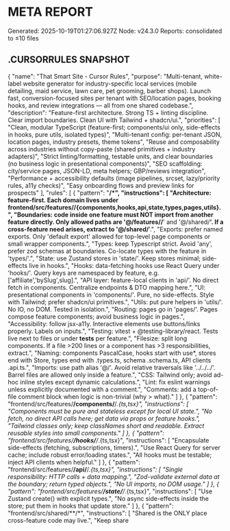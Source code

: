 # META REPORT
Generated: 2025-10-19T01:27:06.927Z
Node: v24.3.0
Reports: consolidated to ≤10 files

## .CURSORRULES SNAPSHOT
{
  "name": "That Smart Site - Cursor Rules",
  "purpose": "Multi-tenant, white-label website generator for industry-specific local services (mobile detailing, maid service, lawn care, pet grooming, barber shops). Launch fast, conversion-focused sites per tenant with SEO/location pages, booking hooks, and review integrations — all from one shared codebase.",
  "description": "Feature-first architecture. Strong TS + linting discipline. Clear import boundaries. Clean UI with Tailwind + shadcn/ui.",
  "priorities": [
    "Clean, modular TypeScript (feature-first; components/ui only, side-effects in hooks, pure utils, isolated types)",
    "Multi-tenant config: per-tenant JSON, location pages, industry presets, theme tokens",
    "Reuse and composability across industries without copy-paste (shared primitives + industry adapters)",
    "Strict linting/formatting, testable units, and clear boundaries (no business logic in presentational components)",
    "SEO scaffolding: city/service pages, JSON-LD, meta helpers; GBP/reviews integration",
    "Performance + accessibility defaults (image pipelines, srcset, lazy/priority rules, a11y checks)",
    "Easy onboarding flows and preview links for prospects"
  ],
  "rules": [
    {
      "pattern": "**/*",
      "instructions": [
        "Architecture: feature-first. Each domain lives under frontend/src/features/<domain>/{components,hooks,api,state,types,pages,utils}.",
        "Boundaries: code inside one feature must NOT import from another feature directly. Only allowed paths are '@/features/<same-domain>/**' and '@/shared/**'. If a cross-feature need arises, extract to '@/shared/**'.",
        "Exports: prefer named exports. Only 'default export' allowed for top-level page components or small wrapper components.",
        "Types: keep Typescript strict. Avoid 'any', prefer zod schemas at boundaries. Co-locate types with the feature in 'types/'.",
        "State: use Zustand stores in 'state/'. Keep stores minimal; side-effects live in hooks.",
        "Hooks: data-fetching hooks use React Query under 'hooks/'. Query keys are namespaced by feature, e.g. ['affiliate','bySlug',slug].",
        "API layer: feature-local clients in 'api/'. No direct fetch in components. Centralize endpoints & DTO mapping here.",
        "UI: presentational components in 'components/'. Pure, no side-effects. Style with Tailwind; prefer shadcn/ui primitives.",
        "Utils: put pure helpers in 'utils/'. No IO, no DOM. Tested in isolation.",
        "Routing: pages go in 'pages/'. Pages compose feature components; avoid business logic in pages.",
        "Accessibility: follow jsx-a11y. Interactive elements use buttons/links properly. Labels on inputs.",
        "Testing: vitest + @testing-library/react. Tests live next to files or under __tests__ per feature.",
        "Filesize: split long components. If a file >200 lines or a component has >3 responsibilities, extract.",
        "Naming: components PascalCase, hooks start with use*, stores end with Store, types end with .types.ts, schema .schema.ts, API clients .api.ts.",
        "Imports: use path alias '@/'. Avoid relative traversals like '../../../'. Barrel files are allowed only inside a feature.",
        "CSS: Tailwind only; avoid ad-hoc inline styles except dynamic calculations.",
        "Lint: fix eslint warnings unless explicitly documented with a comment.",
        "Comments: add a top-of-file comment block when logic is non-trivial (why > what)."
      ]
    },
    {
      "pattern": "frontend/src/features/**/components/**/*.{ts,tsx}",
      "instructions": [
        "Components must be pure and stateless except for local UI state.",
        "No fetch, no direct API calls here; get data via props or feature hooks.",
        "Tailwind classes only; keep classNames short and readable. Extract reusable styles into small components."
      ]
    },
    {
      "pattern": "frontend/src/features/**/hooks/**/*.{ts,tsx}",
      "instructions": [
        "Encapsulate side-effects (fetching, subscriptions, timers).",
        "Use React Query for server cache; include robust error/loading states.",
        "All hooks must be testable; inject API clients when helpful."
      ]
    },
    {
      "pattern": "frontend/src/features/**/api/**/*.{ts,tsx}",
      "instructions": [
        "Single responsibility: HTTP calls + data mapping.",
        "Zod-validate external data at the boundary; return typed objects.",
        "No UI imports, no DOM usage."
      ]
    },
    {
      "pattern": "frontend/src/features/**/state/**/*.{ts,tsx}",
      "instructions": [
        "Use Zustand create() with explicit types.",
        "No async side-effects inside the store; put them in hooks that update store."
      ]
    },
    {
      "pattern": "frontend/src/shared/**/*",
      "instructions": [
        "Shared is the ONLY place cross-feature code may live.",
        "Keep share

